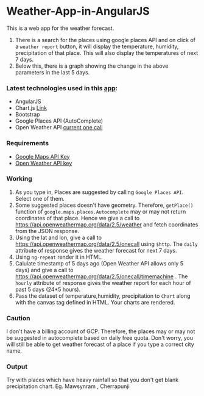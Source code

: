 # Weather-App-in-AngularJS
This is a web app for the weather forecast.
1. There is a search for the places using google places API and on click of a `weather report` button, it will display the temperature, humidity, precipitation of that place. This will also display the temperatures of next 7 days.
2. Below this, there is a graph showing the change in the above parameters in the last 5 days.

### Latest technologies used in this [app](./index.html):
* AngularJS
* Chart.js [Link](https://www.chartjs.org/docs/latest/getting-started/)
* Bootstrap
* Google Places API (AutoComplete)
* Open Weather API [current](https://openweathermap.org/current),[one call](https://openweathermap.org/api/one-call-api)

### Requirements
* [Google Maps API Key](https://developers.google.com/maps/documentation/javascript/get-api-key)
* [Open Weather API key](https://openweathermap.org/api)

### Working
1. As you type in, Places are suggested by calling `Google Places API`. Select one of them.
2. Some suggested places doesn't have geometry. Therefore, `getPlace()` function of `google.maps.places.Autocomplete` may or may not return coordinates of that place. Hence we give a call to https://api.openweathermap.org/data/2.5/weather and fetch coordinates from the JSON response.
3. Using the lat and lon, give a call to https://api.openweathermap.org/data/2.5/onecall using `$http`. The `daily` attribute of response gives the weather forecast for next 7 days.
4. Using `ng-repeat` render it in HTML.
5. Calulate timestamp of 5 days ago (Open Weather API allows only 5 days) and give a call to https://api.openweathermap.org/data/2.5/onecall/timemachine . The `hourly` attribute of response gives the weather report for each hour of past 5 days (24*5 hours). 
6. Pass the dataset of temperature,humidity, precipitation to `Chart` along with the canvas tag defined in HTML. Your charts are rendered.

### Caution
I don't have a billing account of GCP. Therefore, the places may or may not be suggested in autocomplete based on daily free quota. Don't worry, you will still be able to get weather forecast of a place if you type a correct city name.

### Output
Try with places which have heavy rainfall so that you don't get blank precipitation chart. 
Eg. Mawsynram , Cherrapunji
